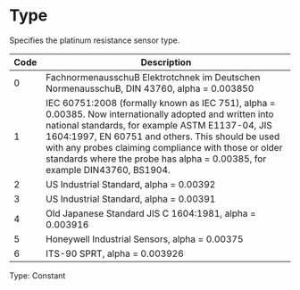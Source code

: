 # Type

Specifies the platinum resistance sensor type.

| Code | Description                                                                                                                                                                                                                                                                                                                                           |
| ---- | ----------------------------------------------------------------------------------------------------------------------------------------------------------------------------------------------------------------------------------------------------------------------------------------------------------------------------------------------------- |
| 0    | FachnormenausschuB Elektrotchnek im Deutschen NormenausschuB, DIN 43760, alpha = 0.003850                                                                                                                                                                                                                                                             |
| 1    | IEC 60751:2008 (formally known as IEC 751), alpha = 0.00385. Now internationally adopted and written into national standards, for example ASTM E1137-04, JIS 1604:1997, EN 60751 and others. This should be used with any probes claiming compliance with those or older standards where the probe has alpha = 0.00385, for example DIN43760, BS1904. |
| 2    | US Industrial Standard, alpha = 0.00392                                                                                                                                                                                                                                                                                                               |
| 3    | US Industrial Standard, alpha = 0.00391                                                                                                                                                                                                                                                                                                               |
| 4    | Old Japanese Standard JIS C 1604:1981, alpha = 0.003916                                                                                                                                                                                                                                                                                               |
| 5    | Honeywell Industrial Sensors, alpha = 0.00375                                                                                                                                                                                                                                                                                                         |
| 6    | ITS-90 SPRT, alpha = 0.003926                                                                                                                                                                                                                                                                                                                         |

Type: Constant
